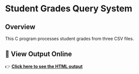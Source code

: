 # Student Grades Query System

## Overview
This C program processes student grades from three CSV files.

## 📌 View Output Online  
👉 **[Click here to see the HTML output]((https://github.com/BhaveshGadling77/Menu_driven_code))** 
